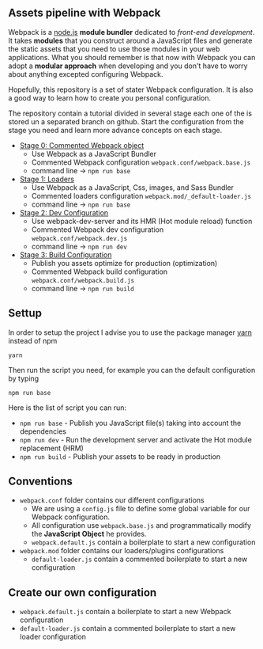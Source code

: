 ## Assets pipeline with **Webpack**

Webpack is a [node.js](https://nodejs.org/en/) **module bundler** dedicated to _front-end development_. It takes **modules** that you construct around a JavaScript files and generate the static assets that you need to use those modules in your web applications. What you should remember is that now with Webpack you can adopt a **modular approach** when developing and you don't have to worry about anything excepted configuring Webpack.

Hopefully, this repository is a set of stater Webpack configuration. It is also a good way to learn how to create you personal configuration.

The repository contain a tutorial divided in several stage each one of the is stored un a separated branch on github. Start the configuration from the stage you need and learn more advance concepts on each stage.

* [Stage 0: Commented Webpack object](https://github.com/JellyfishCMS/assets-pipeline-webpack/blob/master/documentation/stage0.md)
  * Use Webpack as a JavaScript Bundler
  * Commented Webpack configuration `webpack.conf/webpack.base.js`
  * command line -> `npm run base`
* [Stage 1: Loaders](https://github.com/JellyfishCMS/assets-pipeline-webpack/blob/master/documentation/stage1.md)
  * Use Webpack as a JavaScript, Css, images, and Sass Bundler
  * Commented loaders configuration `webpack.mod/_default-loader.js`
  * command line -> `npm run base`
* [Stage 2: Dev Configuration](https://github.com/JellyfishCMS/assets-pipeline-webpack/blob/master/documentation/stage2.md)
  * Use webpack-dev-server and its HMR (Hot module reload) function
  * Commented Webpack dev configuration `webpack.conf/webpack.dev.js`
  * command line -> `npm run dev`
* [Stage 3: Build Configuration](https://github.com/JellyfishCMS/assets-pipeline-webpack/blob/master/documentation/stage3.md)
  * Publish you assets optimize for production (optimization)
  * Commented Webpack build configuration `webpack.conf/webpack.build.js`
  * command line -> `npm run build`

## Settup

In order to setup the project I advise you to use the package manager [yarn](https://yarnpkg.com/) instead of npm

```shell
yarn
```

Then run the script you need, for example you can the default configuration by typing

```shell
npm run base
```

Here is the list of script you can run:

* `npm run base`  - Publish you JavaScript file(s) taking into account the dependencies
* `npm run dev`   - Run the development server and activate the Hot module replacement (HRM)
* `npm run build` - Publish your assets to be ready in production

## Conventions

* `webpack.conf` folder contains our different configurations
  * We are using a `config.js` file to define some global variable for our Webpack configuration.
  * All configuration use `webpack.base.js` and programmatically modify the **JavaScript Object** he provides.
  * `webpack.default.js` contain a boilerplate to start a new configuration
* `webpack.mod` folder contains our loaders/plugins configurations
  * `default-loader.js` contain a commented boilerplate to start a new configuration

## Create our own configuration

* `webpack.default.js` contain a boilerplate to start a new Webpack configuration
* `default-loader.js` contain a commented boilerplate to start a new loader configuration

